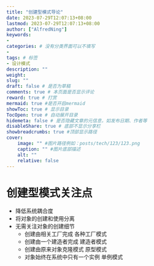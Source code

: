 ```yaml
---
title: "创建型模式导论"
date: 2023-07-29T12:07:13+08:00
lastmod: 2023-07-29T12:07:13+08:00
author: ["AlfredNing"]
keywords: 
- 
categories: # 没有分类界面可以不填写
- 
tags: # 标签
- 设计模式
description: ""
weight:
slug: ""
draft: false # 是否为草稿
comments: true # 本页面是否显示评论
reward: true # 打赏
mermaid: true #是否开启mermaid
showToc: true # 显示目录
TocOpen: true # 自动展开目录
hidemeta: false # 是否隐藏文章的元信息，如发布日期、作者等
disableShare: true # 底部不显示分享栏
showbreadcrumbs: true #顶部显示路径
cover:
    image: "" #图片路径例如：posts/tech/123/123.png
    caption: "" #图片底部描述
    alt: ""
    relative: false
---
```


# 创建型模式关注点

- 降低系统耦合度
- 将对象的创建和使用分离
- 无需关注对象的创建细节
  - 创建由相关工厂完成		各种工厂模式
  - 创建由一个建造者完成     建造者模式
  - 创建由原来对象克隆模式   原型模式
  - 对象始终在系统中只有一个实例   单例模式

​	